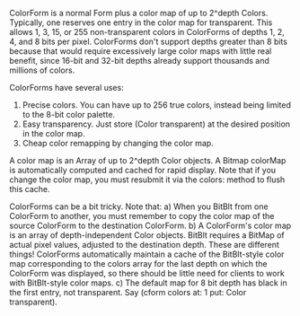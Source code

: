 ColorForm is a normal Form plus a color map of up to 2^depth Colors. Typically, one reserves one entry in the color map for transparent. This allows 1, 3, 15, or 255 non-transparent colors in ColorForms of depths 1, 2, 4, and 8 bits per pixel. ColorForms don't support depths greater than 8 bits because that would require excessively large color maps with little real benefit, since 16-bit and 32-bit depths already support thousands and millions of colors.

ColorForms have several uses:
  1) Precise colors. You can have up to 256 true colors, instead being limited to the 8-bit color palette.
  2) Easy transparency. Just store (Color transparent) at the desired position in the color map.
  3) Cheap color remapping by changing the color map.

A color map is an Array of up to 2^depth Color objects. A Bitmap colorMap is automatically computed and cached for rapid display. Note that if you change the color map, you must resubmit it via the colors: method to flush this cache.

ColorForms can be a bit tricky. Note that:
  a) When you BitBlt from one ColorForm to another, you must remember to copy the color map of the source ColorForm to the destination ColorForm.
  b) A ColorForm's color map is an array of depth-independent Color objects. BitBlt requires a BitMap of actual pixel values, adjusted to the destination depth. These are different things! ColorForms automatically maintain a cache of the BitBlt-style color map corresponding to the colors array for the last depth on which the ColorForm was displayed, so there should be little need for clients to work with BitBlt-style color maps.
  c) The default map for 8 bit depth has black in the first entry, not transparent.  Say (cform colors at: 1 put: Color transparent).
